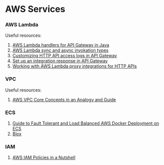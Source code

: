 # AWS Services
### AWS Lambda
Useful resources:
1. [AWS Lambda handlers for API Gateway in Java](https://georgemao.medium.com/demystifying-java-aws-lambda-handlers-for-api-gateway-c1e77b7e6a8d)
2. [AWS Lambda sync and async invokation types](https://docs.aws.amazon.com/lambda/latest/dg/API_Invoke.html)
3. [Customizing HTTP API access logs in API Gateway](https://docs.aws.amazon.com/apigateway/latest/developerguide/http-api-logging-variables.html)
4. [Set up an integration response in API Gateway](https://docs.aws.amazon.com/apigateway/latest/developerguide/api-gateway-integration-settings-integration-response.html)
5. [Working with AWS Lambda proxy integrations for HTTP APIs](https://docs.aws.amazon.com/apigateway/latest/developerguide/http-api-develop-integrations-lambda.html)

### VPC
Useful resources:
1. [AWS VPC Core Concepts in an Analogy and Guide](https://start.jcolemorrison.com/aws-vpc-core-concepts-analogy-guide/)

### ECS
1. [Guide to Fault Tolerant and Load Balanced AWS Docker Deployment on ECS](https://start.jcolemorrison.com/guide-to-fault-tolerant-and-load-balanced-aws-docker-deployment-on-ecs/)
2. [Blox](https://blox.github.io/)

### IAM
1. [AWS IAM Policies in a Nutshell](https://start.jcolemorrison.com/aws-iam-policies-in-a-nutshell/)
